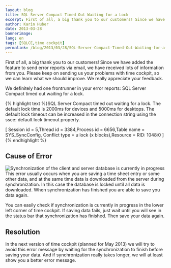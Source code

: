 ```yaml
---
layout: blog
title: SQL Server Compact Timed Out Waiting for a Lock
excerpt: First of all, a big thank you to our customers! Since we have added the feature to send error reports via email, we have received lots of information from you. Please keep on sending us your problems with time cockpit, so we can learn what we should improve. We really appreciate your feedback.  We definitely had one frontrunner in your error reports -  SQL Server Compact timed out waiting for a lock.
author: Karin Huber
date: 2013-03-28
bannerimage: 
lang: en
tags: [SQLCE,time cockpit]
permalink: /blog/2013/03/28/SQL-Server-Compact-Timed-Out-Waiting-for-a-Lock
---
```


<p>First of all, a big thank you to our customers! Since we have added the feature to send error reports via email, we have received lots of information from you. Please keep on sending us your problems with time cockpit, so we can learn what we should improve. We really appreciate your feedback.</p><p>We definitely had one frontrunner in your error reports: <span class="inlineCode">SQL Server Compact timed out waiting for a lock.</span></p>{% highlight text %}SQL Server Compact timed out waiting for a lock. 
The default lock time is 2000ms for devices and 5000ms for desktops. 
The default lock timeout can be increased in the connection string using the ssce: 
default lock timeout property. 

[ Session id = 5,Thread id = 3384,Process id = 6656,Table name = SYS_SyncConfig,
Conflict type = u lock (x blocks),Resource = RID: 1048:0 ]{% endhighlight %}<h2>Cause of Error</h2><p>
  <span class="floatRight">
    <img src="{{site.baseurl}}/content/images/blog/2013/03/SynchronizationInProgress.png" alt="Synchronization of the client and server database is currently in progress" title="Synchronization is in progress" />
  </span>This error usually occurs when you are saving a time sheet entry or some other data, and at the same time data is downloaded from the server during synchronization. In this case the database is locked until all data is downloaded. When synchronization has finished you are able to save you data again.</p><p>You can easily check if synchronization is currently in progress in the lower left corner of time cockpit. If saving data fails, just wait until you will see in the status bar that synchronization has finished. Then save your data again.</p><h2>Resolution</h2><p>In the next version of time cockpit (planned for May 2013) we will try to avoid this error message by waiting for the synchronization to finish before saving your data. And if synchronization really takes longer, we will at least show you a better error message.</p>